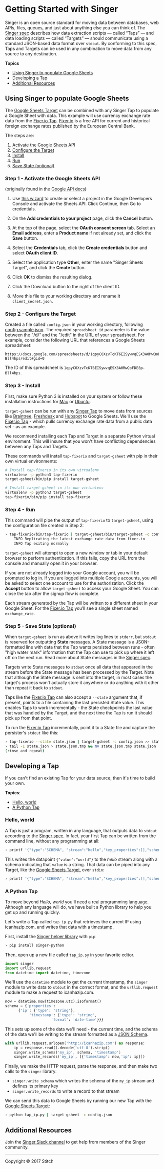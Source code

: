 # Getting Started with Singer

Singer is an open source standard for moving data between databases,
web APIs, files, queues, and just about anything else you can think
of. The [Singer spec] describes how data extraction scripts — called
“Taps” — and data loading scripts — called “Targets” — should
communicate using a standard JSON-based data format over `stdout`. By
conforming to this spec, Taps and Targets can be used in any
combination to move data from any source to any destination.

**Topics**

 - [Using Singer to populate Google Sheets](#using-singer-to-populate-google-sheets)
 - [Developing a Tap](#developing-a-tap)
 - [Additional Resources](#additional-resources)
 
## Using Singer to populate Google Sheets

The [Google Sheets Target] can be combined with any Singer Tap to
populate a Google Sheet with data. This example will use currency
exchange rate data from the [Fixer.io Tap]. [Fixer.io] is a free API for
current and historical foreign exchange rates published by the
European Central Bank.

The steps are:
 1. [Activate the Google Sheets API](#step-1---activate-the-google-sheets-api)
 1. [Configure the Target](#step-2---configure-the-target)
 1. [Install](#step-3---install)
 1. [Run](#step-4---run)
 1. [Save State (optional)](#step-5---save-state-optional)

### Step 1 - Activate the Google Sheets API

 (originally found in the [Google API
 docs](https://developers.google.com/sheets/api/quickstart/python))
 
 1. Use [this
 wizard](https://console.developers.google.com/start/api?id=sheets.googleapis.com)
 to create or select a project in the Google Developers Console and
 activate the Sheets API. Click Continue, then Go to credentials.

 1. On the **Add credentials to your project** page, click the
 **Cancel** button.

 1. At the top of the page, select the **OAuth consent screen**
 tab. Select an **Email address**, enter a **Product name** if not
 already set, and click the **Save** button.

 1. Select the **Credentials** tab, click the **Create credentials**
 button and select **OAuth client ID**.

 1. Select the application type **Other**, enter the name "Singer
 Sheets Target", and click the **Create** button.

 1. Click **OK** to dismiss the resulting dialog.

 1. Click the Download button to the right of the client ID.

 1. Move this file to your working directory and rename it
 `client_secret.json`.

### Step 2 - Configure the Target

Created a file called `config.json` in your working directory,
following [config.sample.json](https://github.com/singer-io/target-gsheet/blob/master/config.sample.json). The required
`spreadsheet_id` parameter is the value between the "/d/" and the
"/edit" in the URL of your spreadsheet. For example, consider the
following URL that references a Google Sheets spreadsheet:

```
https://docs.google.com/spreadsheets/d/1qpyC0XzvTcKT6EISywvqESX3A0MwQoFDE8p-Bll4hps/edit#gid=0
```

The ID of this spreadsheet is
`1qpyC0XzvTcKT6EISywvqESX3A0MwQoFDE8p-Bll4hps`.


### Step 3 - Install

First, make sure Python 3 is installed on your system or follow these
installation instructions for [Mac](python-mac) or
[Ubuntu](python-ubuntu).

`target-gsheet` can be run with any [Singer Tap] to move data from
sources like [Braintree], [Freshdesk] and [Hubspot] to Google
Sheets. We'll use the [Fixer.io Tap] - which pulls currency exchange
rate data from a public data set - as an example.

We recommend installing each Tap and Target in a separate Python virtual
environment. This will insure that you won't have conflicting dependencies
between any Taps and Targets.

These commands will install `tap-fixerio` and `target-gsheet` with pip in
their own virtual environments:

```bash
# Install tap-fixerio in its own virtualenv
virtualenv -p python3 tap-fixerio
target-gsheet/bin/pip install target-gsheet

# Install target-gsheet in its own virtualenv
virtualenv -p python3 target-gsheet
tap-fixerio/bin/pip install tap-fixerio
```

### Step 4 - Run

This command will pipe the output of `tap-fixerio` to `target-gsheet`,
using the configuration file created in Step 2:

```bash
› tap-fixerio/bin/tap-fixerio | target-gsheet/bin/target-gsheet -c config.json
    INFO Replicating the latest exchange rate data from fixer.io
    INFO Tap exiting normally
```

`target-gsheet` will attempt to open a new window or tab in your
default browser to perform authentication. If this fails, copy the URL
from the console and manually open it in your browser.

If you are not already logged into your Google account, you will be
prompted to log in. If you are logged into multiple Google accounts,
you will be asked to select one account to use for the
authorization. Click the **Accept** button to allow `target-gsheet` to
access your Google Sheet.  You can close the tab after the signup flow
is complete.

Each stream generated by the Tap will be written to a different sheet
in your Google Sheet. For the [Fixer.io Tap] you'll see a single sheet
named `exchange_rate`.

### Step 5 - Save State (optional)

When `target-gsheet` is run as above it writes log lines to `stderr`,
but `stdout` is reserved for outputting **State** messages. A State
message is a JSON-formatted line with data that the Tap wants
persisted between runs - often "high water mark" information that the
Tap can use to pick up where it left off on the next run. Read more
about State messages in the [Singer spec].

Targets write State messages to `stdout` once all data that appeared
in the stream before the State message has been processed by the
Target. Note that although the State message is sent into the target,
in most cases the target's process won't actually store it anywhere or
do anything with it other than repeat it back to `stdout`.

Taps like the [Fixer.io Tap] can also accept a `--state` argument
that, if present, points to a file containing the last persisted State
value.  This enables Taps to work incrementally - the State
checkpoints the last value that was handled by the Target, and the
next time the Tap is run it should pick up from that point.

To run the [Fixer.io Tap] incrementally, point it to a State file and
capture the persister's `stdout` like this:

```bash
› tap-fixerio --state state.json | target-gsheet -c config.json >> state.json
› tail -1 state.json > state.json.tmp && mv state.json.tmp state.json
(rinse and repeat)
```

## Developing a Tap

If you can't find an existing Tap for your data source, then it's time
to build your own.

**Topics**:
 - [Hello, world](#hello-world)
 - [A Python Tap](#a-python-tap)
 
### Hello, world

A Tap is just a program, written in any language, that outputs data to
`stdout` according to the [Singer spec]. In fact, your first Tap can
be written from the command line, without any programming at all:

```bash
› printf '{"type":"SCHEMA", "stream":"hello","key_properties":[],"schema":{"type":"object", "properties":{"value":{"type":"string"}}}}\n{"type":"RECORD","stream":"hello","schema":"hello","record":{"value":"world"}}\n'
```

This writes the datapoint `{"value":"world"}` to the *hello*
stream along with a schema indicating that `value` is a string. 
That data can be piped into any Target, like the [Google Sheets
Target], over `stdin`:

```bash
› printf '{"type":"SCHEMA", "stream":"hello","key_properties":[],"schema":{"type":"object", "properties":{"value":{"type":"string"}}}}\n{"type":"RECORD","stream":"hello","schema":"hello","record":{"value":"world"}}\n' | target-gsheet -c config.json
```

### A Python Tap

To move beyond *Hello, world* you'll need a real programming language.
Although any language will do, we have built a Python library to help
you get up and running quickly.

Let's write a Tap called `tap_ip.py` that retrieves the current
 IP using icanhazip.com, and writes that data with a timestamp.

First, install the [Singer helper library] with `pip`:

```bash
› pip install singer-python
```

Then, open up a new file called `tap_ip.py` in your favorite editor.

```python
import singer
import urllib.request
from datetime import datetime, timezone
```

We'll use the `datetime` module to get the current timestamp, the
`singer` module to write data to `stdout` in the correct format, and
the `urllib.request` module to make a request to icanhazip.com.

```python
now = datetime.now(timezone.utc).isoformat()
schema = {'properties':	
	  {'ip': {'type': 'string'},
           'timestamp': {'type': 'string',
           	         'format': 'date-time'}}}
```

This sets up some of the data we'll need - the current time, and the
schema of the data we'll be writing to the stream formatted as a [JSON
Schema].

```python
with urllib.request.urlopen('http://icanhazip.com') as response:
    ip = response.read().decode('utf-8').strip()
    singer.write_schema('my_ip', schema, 'timestamp')
    singer.write_records('my_ip', [{'timestamp': now,'ip': ip}])
```

Finally, we make the HTTP request, parse the response, and then make
two calls to the `singer` library:

 - `singer.write_schema` which writes the schema of the `my_ip` stream and defines its primary key
 - `singer.write_records` to write a record to that stream

We can send this data to Google Sheets by running our new Tap
with the [Google Sheets Target]:

```bash
› python tap_ip.py | target-gsheet -c config.json
```

## Additional Resources

Join the [Singer Slack channel] to get help from members of the Singer
community.

---

Copyright &copy; 2017 Stitch

[Singer spec]: SPEC.md
[Singer Tap]: https://singer.io
[Braintree]: https://github.com/singer-io/tap-braintree
[Freshdesk]: https://github.com/singer-io/tap-freshdesk
[Hubspot]: https://github.com/singer-io/tap-hubspot
[Fixer.io Tap]: https://github.com/singer-io/tap-fixerio
[Fixer.io]: http://fixer.io
[python-mac]: http://docs.python-guide.org/en/latest/starting/install3/osx/
[python-ubuntu]: https://www.digitalocean.com/community/tutorials/how-to-install-python-3-and-set-up-a-local-programming-environment-on-ubuntu-16-04
[Google Sheets Target]: https://github.com/singer-io/target-gsheet
[Singer helper library]: https://github.com/singer-io/singer-python
[JSON Schema]: http://json-schema.org/
[Singer Slack channel]: https://singer-slackin.herokuapp.com/

